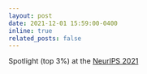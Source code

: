 ```yaml
---
layout: post
date: 2021-12-01 15:59:00-0400
inline: true
related_posts: false
---
```

Spotlight (top 3%) at the [NeurIPS 2021](https://neurips.cc/Conferences/2021)
